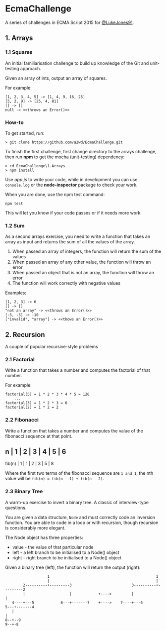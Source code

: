 # EcmaChallenge

A series of challenges in ECMA Script 2015 for [@LukeJones91](https://github.com/lukejones91).

## 1. Arrays

### 1.1 Squares

An initial familiarisation challenge to build up knowledge of the Git and unit-testing approach.

Given an array of ints, output an array of squares.

For example:

```
[1, 2, 3, 4, 5] -> [1, 4, 9, 16, 25]
[5, 2, 9] -> [25, 4, 81]
[] -> []
null -> <<throws an Error()>>
```

### How-to

To get started, run:

`> git clone https://github.com/a2wd/EcmaChallenge.git`

To finish the first challenge, first change directory to the arrays challenge, then run **npm** to get the mocha (unit-testing) dependency:

```
> cd EcmaChallenge\1.Arrays
> npm install
```

Use *app.js* to write your code, while in development you can use `console.log` or the **node-inspector** package to check your work.

When you are done, use the npm test command:

`npm test`

This will let you know if your code passes or if it needs more work.

### 1.2 Sum

As a second arrays exercise, you need to write a function that takes an array as input and returns the sum of all the values of the array.

1. When passed an array of integers, the function will return the sum of the values
2. When passed an array of any other value, the function will throw an error
3. When passed an object that is not an array, the function will throw an error
4. The function will work correctly with negative values

Examples:

```
[1, 2, 3] -> 6
[] -> []
"not an array" -> <<throws an Error()>>
[-5, -5] -> -10
["invalid", "array"] -> <<thows an Error()>>
```

## 2. Recursion

A couple of popular recursive-style problems

### 2.1 Factorial

Write a function that takes a number and computes the factorial of that number.

For example:

```
factorial(5) = 1 * 2 * 3 * 4 * 5 = 120
    ...
factorial(3) = 1 * 2 * 3 = 6
factorial(2) = 1 * 2 = 2
```

### 2.2 Fibonacci

Write a function that takes a number and computes the value of the fibonacci sequence at that point.

n      | 1 | 2 | 3 | 4 | 5 | 6
------------------------------
fib(n) | 1 | 1 | 2 | 3 | 5 | 8

Where the first two terms of the fibonacci sequence are `1 and 1`, the nth value will be `fib(n) = fib(n - 1) + fib(n - 2)`.

### 2.3 Binary Tree

A warm-up exercise to invert a binary tree. A classic of interview-type questions.

You are given a data structure, `Node` and must correctly code an inversion function. You are able to code in a loop or with recursion, though recursion is considerably more elegant.

The Node object has three properties:

* value - the value of that particular node
* left - a left branch to be initialised to a Node() object
* right - right branch to be initialised to a Node() object

Given a binary tree (left), the function will return the output (right):

```			
                   1                                                1
                   |                                                |
        2----------+---------3                           3----------+---------2
        |                    |            +---->         |                    |
   4----+---5            6---+-------7    +---->    7----+---6            5---+-------4
   |                                                                                  |
8--+--9                                                                            9--+-8

```